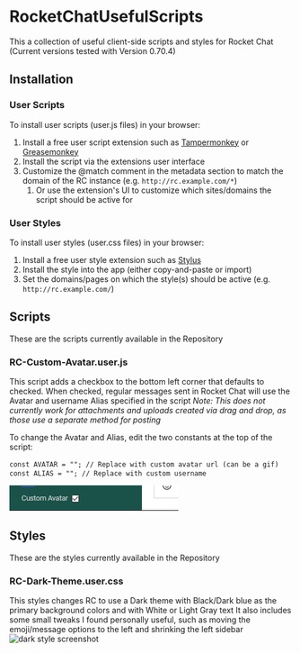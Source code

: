 # RocketChatUsefulScripts
This a collection of useful client-side scripts and styles for Rocket Chat (Current versions tested with Version 0.70.4)

## Installation
### User Scripts
To install user scripts (user.js files) in your browser:
1. Install a free user script extension such as [Tampermonkey](https://tampermonkey.net/) or [Greasemonkey](https://www.greasespot.net/) 
1. Install the script via the extensions user interface
1. Customize the @match comment in the metadata section to match the domain of the RC instance (e.g. `http://rc.example.com/*`)
    1. Or use the extension's UI to customize which sites/domains the script should be active for
    
### User Styles
To install user styles (user.css files) in your browser:
1. Install a free user style extension such as [Stylus](https://github.com/openstyles/stylus)
1. Install the style into the app (either copy-and-paste or import)
1. Set the domains/pages on which the style(s) should be active (e.g. `http://rc.example.com/`)


## Scripts
These are the scripts currently available in the Repository

### RC-Custom-Avatar.user.js
This script adds a checkbox to the bottom left corner that defaults to checked.
When checked, regular messages sent in Rocket Chat will use the Avatar and username Alias specified in the script
_Note: This does not currently work for attachments and uploads created via drag and drop, as those use a separate method for posting_

To change the Avatar and Alias, edit the two constants at the top of the script:
```
const AVATAR = ""; // Replace with custom avatar url (can be a gif)
const ALIAS = ""; // Replace with custom username
```
![example of custom avatar checkbox](https://github.com/reffu42/RocketChatUsefulScripts/blob/master/readme-pics/custom-avatar-shot.PNG)

## Styles
These are the styles currently available in the Repository

### RC-Dark-Theme.user.css
This styles changes RC to use a Dark theme with Black/Dark blue as the primary background colors and with White or Light Gray text
It also includes some small tweaks I found personally useful, such as moving the emoji/message options to the left and shrinking the left sidebar
![dark style screenshot](https://github.com/reffu42/RocketChatUsefulScripts/blob/master/readme-pics/Screenshot_2018-11-28%20(%E2%80%A2)%20Rocket%20Chat.png)
